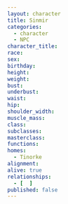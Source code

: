 ```yaml
---
layout: character
title: Sinmir
categories:
  - character
  - NPC
character_title: 
race: 
sex: 
birthday: 
height: 
weight: 
bust: 
underbust:
waist: 
hip: 
shoulder_width: 
muscle_mass: 
class:
subclasses:
masterclass:
functions:
homes:
  - Tinorke
alignment: 
alive: true
relationships:
  - [  ]
published: false
---
```


<!--more-->
